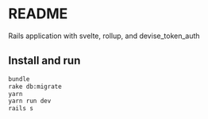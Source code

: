 # README

Rails application with svelte, rollup, and devise_token_auth

Install and run
---------------
```bash
bundle
rake db:migrate
yarn
yarn run dev
rails s
```